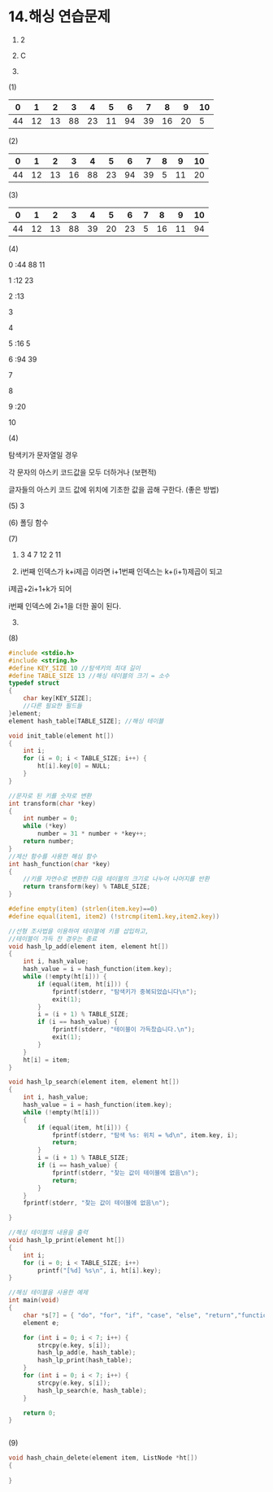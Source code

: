 # 14.해싱 연습문제



1) 2



2) C



3)

(1)

| 0    | 1    | 2    | 3    | 4    | 5    | 6    | 7    | 8    | 9    | 10   |
| ---- | ---- | ---- | ---- | ---- | ---- | ---- | ---- | ---- | ---- | ---- |
| 44   | 12   | 13   | 88   | 23   | 11   | 94   | 39   | 16   | 20   | 5    |

(2)

| 0    | 1    | 2    | 3    | 4    | 5    | 6    | 7    | 8    | 9    | 10   |
| ---- | ---- | ---- | ---- | ---- | ---- | ---- | ---- | ---- | ---- | ---- |
| 44   | 12   | 13   | 16   | 88   | 23   | 94   | 39   | 5    | 11   | 20   |

(3)

| 0    | 1    | 2    | 3    | 4    | 5    | 6    | 7    | 8    | 9    | 10   |
| ---- | ---- | ---- | ---- | ---- | ---- | ---- | ---- | ---- | ---- | ---- |
| 44   | 12   | 13   | 88   | 39   | 20   | 23   | 5    | 16   | 11   | 94   |

(4)

0 :44 88 11

1 :12 23

2 :13

3

4

5 :16 5

6 :94 39

7

8

9 :20 

10



(4)

탐색키가 문자열일 경우

각 문자의 아스키 코드값을 모두 더하거나 (보편적)

글자들의 아스키 코드 값에 위치에 기초한 값을 곱해 구한다. (좋은 방법)





(5) 3



(6) 폴딩 함수



(7) 

1) 3 4 7 12 2 11

2) i번째 인덱스가 k+i제곱 이라면 i+1번째 인덱스는 k+(i+1)제곱이 되고

i제곱+2i+1+k가 되어

i번째 인덱스에 2i+1을 더한 꼴이 된다.

3)



(8)



```c
#include <stdio.h>
#include <string.h>
#define KEY_SIZE 10 //탐색키의 최대 길이
#define TABLE_SIZE 13 //해싱 테이블의 크기 = 소수
typedef struct
{
	char key[KEY_SIZE];
	//다른 필요한 필드들
}element;
element hash_table[TABLE_SIZE]; //해싱 테이블

void init_table(element ht[])
{
	int i;
	for (i = 0; i < TABLE_SIZE; i++) {
		ht[i].key[0] = NULL;
	}
}

//문자로 된 키를 숫자로 변환
int transform(char *key)
{
	int number = 0;
	while (*key)
		number = 31 * number + *key++;
	return number;
}
//제산 함수를 사용한 해싱 함수
int hash_function(char *key)
{
	//키를 자연수로 변환한 다음 테이블의 크기로 나누어 나머지를 반환
	return transform(key) % TABLE_SIZE;
}

#define empty(item) (strlen(item.key)==0)
#define equal(item1, item2) (!strcmp(item1.key,item2.key))

//선형 조사법을 이용하여 테이블에 키를 삽입하고,
//테이블이 가득 찬 경우는 종료
void hash_lp_add(element item, element ht[])
{
	int i, hash_value;
	hash_value = i = hash_function(item.key);
	while (!empty(ht[i])) {
		if (equal(item, ht[i])) {
			fprintf(stderr, "탐색키가 중복되었습니다\n");
			exit(1);
		}
		i = (i + 1) % TABLE_SIZE;
		if (i == hash_value) {
			fprintf(stderr, "테이블이 가득찼습니다.\n");
			exit(1);
		}
	}
	ht[i] = item;
}

void hash_lp_search(element item, element ht[])
{
	int i, hash_value;
	hash_value = i = hash_function(item.key);
	while (!empty(ht[i]))
	{
		if (equal(item, ht[i])) {
			fprintf(stderr, "탐색 %s: 위치 = %d\n", item.key, i);
			return;
		}
		i = (i + 1) % TABLE_SIZE;
		if (i == hash_value) {
			fprintf(stderr, "찾는 값이 테이블에 없음\n");
			return;
		}
	}
	fprintf(stderr, "찾는 값이 테이블에 없음\n");

}

//해싱 테이블의 내용을 출력
void hash_lp_print(element ht[])
{
	int i;
	for (i = 0; i < TABLE_SIZE; i++)
		printf("[%d] %s\n", i, ht[i].key);
}

//해싱 테이블을 사용한 예제
int main(void)
{
	char *s[7] = { "do", "for", "if", "case", "else", "return","function" };
	element e;

	for (int i = 0; i < 7; i++) {
		strcpy(e.key, s[i]);
		hash_lp_add(e, hash_table);
		hash_lp_print(hash_table);
	}
	for (int i = 0; i < 7; i++) {
		strcpy(e.key, s[i]);
		hash_lp_search(e, hash_table);
	}

	return 0;
}


```

```c


```



(9)

```c
void hash_chain_delete(element item, ListNode *ht[])
{
    
}
```







